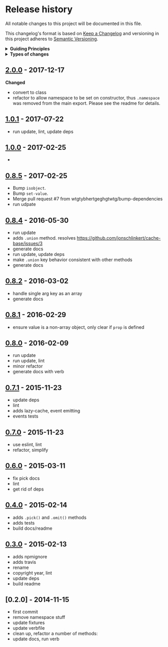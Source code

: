 # Release history

All notable changes to this project will be documented in this file.

This changelog's format is based on [Keep a Changelog](http://keepachangelog.com/en/1.0.0/)
and versioning in this project adheres to [Semantic Versioning](http://semver.org/spec/v2.0.0.html).

<details>
  <summary><strong>Guiding Principles</strong></summary>

- Changelogs are for humans, not machines.
- There should be an entry for every single version.
- The same types of changes should be grouped.
- Versions and sections should be linkable.
- The latest version comes first.
- The release date of each versions is displayed.
- Mention whether you follow Semantic Versioning.

</details>

<details>
  <summary><strong>Types of changes</strong></summary>

Changelog entries are classified using the following labels _(from [keep-a-changelog](http://keepachangelog.com/)_):

- `Added` for new features.
- `Changed` for changes in existing functionality.
- `Deprecated` for soon-to-be removed features.
- `Removed` for now removed features.
- `Fixed` for any bug fixes.
- `Security` in case of vulnerabilities.

</details>


## [2.0.0] - 2017-12-17

**Changed**

- convert to class
- refactor to allow namespace to be set on constructor, thus `.namespace` was removed from the main export. Please see the readme for details.

## [1.0.1] - 2017-07-22

- run update, lint, update deps

## [1.0.0] - 2017-02-25

- 

## [0.8.5] - 2017-02-25

- Bump `isobject`.
- Bump `set-value`.
- Merge pull request #7 from wtgtybhertgeghgtwtg/bump-dependencies
- run udpate

## [0.8.4] - 2016-05-30

- run update
- adds `.union` method. resolves https://github.com/jonschlinkert/cache-base/issues/3
- generate docs
- run update, update deps
- make `.union` key behavior consistent with other methods
- generate docs

## [0.8.2] - 2016-03-02

- handle single arg key as an array
- generate docs

## [0.8.1] - 2016-02-29

- ensure value is a non-array object, only clear if `prop` is defined

## [0.8.0] - 2016-02-09

- run update
- run update, lint
- minor refactor
- generate docs with verb

## [0.7.1] - 2015-11-23

- update deps
- lint
- adds lazy-cache, event emitting
- events tests

## [0.7.0] - 2015-11-23

- use eslint, lint
- refactor, simplify

## [0.6.0] - 2015-03-11

- fix pick docs
- lint
- get rid of deps

## [0.4.0] - 2015-02-14

- adds `.pick()` and `.omit()` methods
- adds tests
- build docs/readme

## [0.3.0] - 2015-02-13

- adds npmignore
- adds travis
- rename
- copyright year, lint
- update deps
- build readme

## [0.2.0] - 2014-11-15

- first commit
- remove namespace stuff
- update fixtures
- update verbfile
- clean up, refactor a number of methods:
- update docs, run verb

[2.0.0]: https://github.com/jonschlinkert/cache-base/compare/1.0.1...2.0.0
[1.0.1]: https://github.com/jonschlinkert/cache-base/compare/1.0.0...1.0.1
[1.0.0]: https://github.com/jonschlinkert/cache-base/compare/0.8.5...1.0.0
[0.8.5]: https://github.com/jonschlinkert/cache-base/compare/0.8.4...0.8.5
[0.8.4]: https://github.com/jonschlinkert/cache-base/compare/0.8.2...0.8.4
[0.8.2]: https://github.com/jonschlinkert/cache-base/compare/0.8.1...0.8.2
[0.8.1]: https://github.com/jonschlinkert/cache-base/compare/0.8.0...0.8.1
[0.8.0]: https://github.com/jonschlinkert/cache-base/compare/0.7.1...0.8.0
[0.7.1]: https://github.com/jonschlinkert/cache-base/compare/0.7.0...0.7.1
[0.7.0]: https://github.com/jonschlinkert/cache-base/compare/0.6.0...0.7.0
[0.6.0]: https://github.com/jonschlinkert/cache-base/compare/0.4.0...0.6.0
[0.4.0]: https://github.com/jonschlinkert/cache-base/compare/0.3.0...0.4.0
[0.3.0]: https://github.com/jonschlinkert/cache-base/compare/0.2.0...0.3.0

[keep-a-changelog]: https://github.com/olivierlacan/keep-a-changelog

